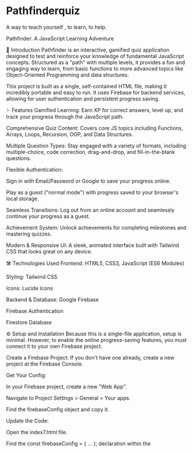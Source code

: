 # Pathfinderquiz
A  way to teach yourself , to learn, to help.

Pathfinder: A JavaScript Learning Adventure


🚀 Introduction
Pathfinder is an interactive, gamified quiz application designed to test and reinforce your knowledge of fundamental JavaScript concepts. Structured as a "path" with multiple levels, it provides a fun and engaging way to learn, from basic functions to more advanced topics like Object-Oriented Programming and data structures.

This project is built as a single, self-contained HTML file, making it incredibly portable and easy to run. It uses Firebase for backend services, allowing for user authentication and persistent progress saving.



✨ Features
Gamified Learning: Earn XP for correct answers, level up, and track your progress through the JavaScript path.

Comprehensive Quiz Content: Covers core JS topics including Functions, Arrays, Loops, Recursion, OOP, and Data Structures.

Multiple Question Types: Stay engaged with a variety of formats, including multiple-choice, code correction, drag-and-drop, and fill-in-the-blank questions.



Flexible Authentication:

Sign in with Email/Password or Google to save your progress online.

Play as a guest ("normal mode") with progress saved to your browser's local storage.

Seamless Transitions: Log out from an online account and seamlessly continue your progress as a guest.

Achievement System: Unlock achievements for completing milestones and mastering quizzes.

Modern & Responsive UI: A sleek, animated interface built with Tailwind CSS that looks great on any device.



🛠️ Technologies Used
Frontend: HTML5, CSS3, JavaScript (ES6 Modules)

Styling: Tailwind CSS

Icons: Lucide Icons

Backend & Database: Google Firebase

Firebase Authentication

Firestore Database

⚙️ Setup and Installation
Because this is a single-file application, setup is minimal. However, to enable the online progress-saving features, you must connect it to your own Firebase project.

Create a Firebase Project: If you don't have one already, create a new project at the Firebase Console.

Get Your Config:

In your Firebase project, create a new "Web App".

Navigate to Project Settings > General > Your apps.

Find the firebaseConfig object and copy it.

Update the Code:

Open the index7.html file.

Find the const firebaseConfig = { ... }; declaration within the <script type="module"> tag.

Replace the entire placeholder object with the one you copied from your Firebase project.

Enable Authentication Methods:

In the Firebase Console, go to Authentication > Sign-in method.

Enable the Email/Password, Google, and Anonymous sign-in providers.

Configure Firestore Rules:

Go to Firestore Database > Rules.

For testing purposes, you can set the rules to be open. This is not secure for a production application.

rules_version = '2';
service cloud.firestore {
  match /databases/{database}/documents {
    match /{document=**} {
      allow read, write: if true;
    }
  }
}



▶️ How to Play
Simply open the index.html file in any modern web browser or scan the QR code in the same folder.

To save progress online: Click the "Login / Register" button to create an account or sign in.

To play as a guest: Click "Continue as Guest" or simply start the quiz. Your progress will be saved in your browser.

Enjoy your journey to becoming a JavaScript Pathfinder!
